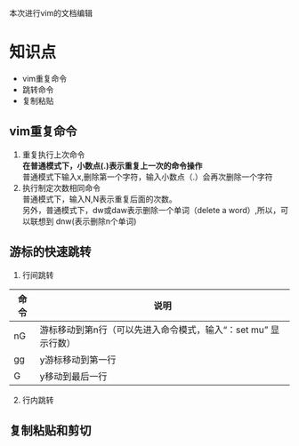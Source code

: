 本次进行vim的文档编辑
# 知识点  
- vim重复命令
- 跳转命令
- 复制粘贴 
## vim重复命令  
1. 重复执行上次命令  
**在普通模式下，小数点(.)表示重复上一次的命令操作**  
普通模式下输入x,删除第一个字符，输入小数点（.）会再次删除一个字符
2. 执行制定次数相同命令  
普通模式下，输入N<command>,N表示重复后面的次数。  
另外，普通模式下，dw或daw表示删除一个单词（delete a word）,所以，可以联想到
dnw(表示删除n个单词)
## 游标的快速跳转  
1. 行间跳转  

| 命令 | 说明                                                         |
| ---- | ------------------------------------------------------------ |
| nG   | 游标移动到第n行（可以先进入命令模式，输入“：set mu” 显示行数） |
| gg   | y游标移动到第一行                                            |
| G    | y移动到最后一行                                              |

2. 行内跳转  
##  复制粘贴和剪切  
